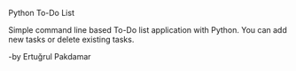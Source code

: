 Python To-Do List

Simple command line based To-Do list application with Python. You can add new tasks or delete existing tasks.

-by Ertuğrul Pakdamar
